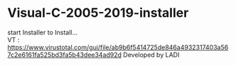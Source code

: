 # Visual-C-2005-2019-installer
start Installer to Install...                                              
VT : https://www.virustotal.com/gui/file/ab9b6f5414725de846a4932317403a567c2e6161fa525bd3fa5b43dee34ad92d
Developed by LADI
